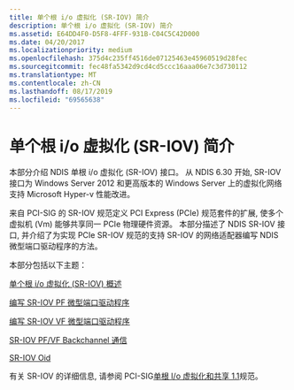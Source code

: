```yaml
---
title: 单个根 i/o 虚拟化 (SR-IOV) 简介
description: 单个根 i/o 虚拟化 (SR-IOV) 简介
ms.assetid: E64DD4F0-D5F8-4FFF-931B-C04C5C42D000
ms.date: 04/20/2017
ms.localizationpriority: medium
ms.openlocfilehash: 375d4c235ff4516de07125463e45960519d28fec
ms.sourcegitcommit: fec48fa5342d9cd4cd5ccc16aaa06e7c3d730112
ms.translationtype: MT
ms.contentlocale: zh-CN
ms.lasthandoff: 08/17/2019
ms.locfileid: "69565638"
---
```

# <a name="introduction-to-single-root-io-virtualization-sr-iov"></a>单个根 i/o 虚拟化 (SR-IOV) 简介


本部分介绍 NDIS 单根 i/o 虚拟化 (SR-IOV) 接口。 从 NDIS 6.30 开始, SR-IOV 接口为 Windows Server 2012 和更高版本的 Windows Server 上的虚拟化网络支持 Microsoft Hyper-v 性能改进。

来自 PCI-SIG 的 SR-IOV 规范定义 PCI Express (PCIe) 规范套件的扩展, 使多个虚拟机 (Vm) 能够共享同一 PCIe 物理硬件资源。 本部分描述了 NDIS SR-IOV 接口, 并介绍了为实现 PCIe SR-IOV 规范的支持 SR-IOV 的网络适配器编写 NDIS 微型端口驱动程序的方法。

本部分包括以下主题：

[单个根 i/o 虚拟化 (SR-IOV) 概述](overview-of-single-root-i-o-virtualization--sr-iov-.md)

[编写 SR-IOV PF 微型端口驱动程序](writing-sr-iov-pf-miniport-drivers.md)

[编写 SR-IOV VF 微型端口驱动程序](writing-sr-iov-vf-miniport-drivers.md)

[SR-IOV PF/VF Backchannel 通信](sr-iov-pf-vf-backchannel-communication.md)

[SR-IOV Oid](sr-iov-oids.md)

有关 SR-IOV 的详细信息, 请参阅 PCI-SIG[单根 I/o 虚拟化和共享 1.1](https://go.microsoft.com/fwlink/p/?linkid=221742)规范。

 

 





